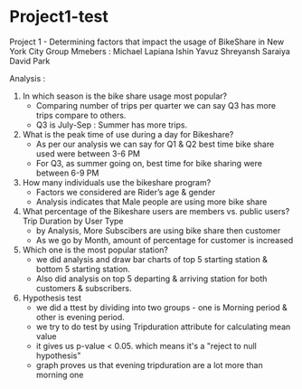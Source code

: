 # Project1-test
Project 1 - Determining factors that impact the usage of BikeShare in New York City
Group Mmebers : Michael Lapiana
                Ishin Yavuz
                Shreyansh Saraiya
                David Park

Analysis : 
 1. In which season is the bike share usage most popular?
      - Comparing number of trips per quarter we can say Q3 has more trips compare to others.
      - Q3 is July-Sep : Summer has more trips.
 2. What is the peak time of use during a day for Bikeshare?
      - As per our analysis we can say for Q1 & Q2 best time bike share used were between 3-6 PM
      - For Q3, as summer going on, best time for bike sharing were between 6-9 PM
 3. How many individuals use the bikeshare program?
      - Factors we considered are Rider’s age & gender
      - Analysis indicates that Male people are using more bike share
 4. What percentage of the Bikeshare users are members vs. public users? Trip Duration by User Type
      - by Analysis, More Subscibers are using bike share then customer
      - As we go by Month, amount of percentage for customer is increased
 5. Which one is the most popular station? 
      - we did analysis and draw bar charts of top 5 starting station & bottom 5 starting station.
      - Also did analysis on top 5 departing & arriving station for both customers & subscribers.
 6. Hypothesis test 
      - we did a ttest by dividing into two groups - one is Morning period & other is evening period.
      - we try to do test by using Tripduration attribute for calculating mean value
      - it gives us p-value < 0.05. which means it's a "reject to null hypothesis"
      - graph proves us that evening tripduration are a lot more than morning one

